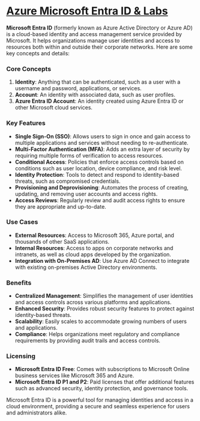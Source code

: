 # [Azure Microsoft Entra ID & Labs](https://github.com/utpal-maiti/Azure_Application_Insights/)
**Microsoft Entra ID** (formerly known as Azure Active Directory or Azure AD) is a cloud-based identity and access management service provided by Microsoft. It helps organizations manage user identities and access to resources both within and outside their corporate networks. Here are some key concepts and details:

### **Core Concepts**
1. **Identity**: Anything that can be authenticated, such as a user with a username and password, applications, or services.
2. **Account**: An identity with associated data, such as user profiles.
3. **Azure Entra ID Account**: An identity created using Azure Entra ID or other Microsoft cloud services.

### **Key Features**
- **Single Sign-On (SSO)**: Allows users to sign in once and gain access to multiple applications and services without needing to re-authenticate.
- **Multi-Factor Authentication (MFA)**: Adds an extra layer of security by requiring multiple forms of verification to access resources.
- **Conditional Access**: Policies that enforce access controls based on conditions such as user location, device compliance, and risk level.
- **Identity Protection**: Tools to detect and respond to identity-based threats, such as compromised credentials.
- **Provisioning and Deprovisioning**: Automates the process of creating, updating, and removing user accounts and access rights.
- **Access Reviews**: Regularly review and audit access rights to ensure they are appropriate and up-to-date.

### **Use Cases**
- **External Resources**: Access to Microsoft 365, Azure portal, and thousands of other SaaS applications.
- **Internal Resources**: Access to apps on corporate networks and intranets, as well as cloud apps developed by the organization.
- **Integration with On-Premises AD**: Use Azure AD Connect to integrate with existing on-premises Active Directory environments.

### **Benefits**
- **Centralized Management**: Simplifies the management of user identities and access controls across various platforms and applications.
- **Enhanced Security**: Provides robust security features to protect against identity-based threats.
- **Scalability**: Easily scales to accommodate growing numbers of users and applications.
- **Compliance**: Helps organizations meet regulatory and compliance requirements by providing audit trails and access controls.

### **Licensing**
- **Microsoft Entra ID Free**: Comes with subscriptions to Microsoft Online business services like Microsoft 365 and Azure.
- **Microsoft Entra ID P1 and P2**: Paid licenses that offer additional features such as advanced security, identity protection, and governance tools.

Microsoft Entra ID is a powerful tool for managing identities and access in a cloud environment, providing a secure and seamless experience for users and administrators alike.